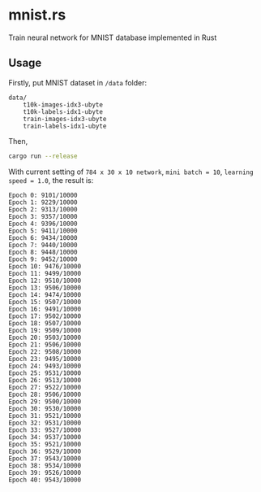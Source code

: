 # mnist.rs

Train neural network for MNIST database implemented in Rust

## Usage

Firstly, put MNIST dataset in `/data` folder:    
```
data/
    t10k-images-idx3-ubyte
    t10k-labels-idx1-ubyte
    train-images-idx3-ubyte
    train-labels-idx1-ubyte
```

Then,     
```bash
cargo run --release
```

With current setting of `784 x 30 x 10 network`, `mini batch = 10`, `learning speed = 1.0`, the result is:    
```
Epoch 0: 9101/10000
Epoch 1: 9229/10000
Epoch 2: 9313/10000
Epoch 3: 9357/10000
Epoch 4: 9396/10000
Epoch 5: 9411/10000
Epoch 6: 9434/10000
Epoch 7: 9440/10000
Epoch 8: 9448/10000
Epoch 9: 9452/10000
Epoch 10: 9476/10000
Epoch 11: 9499/10000
Epoch 12: 9510/10000
Epoch 13: 9506/10000
Epoch 14: 9474/10000
Epoch 15: 9507/10000
Epoch 16: 9491/10000
Epoch 17: 9502/10000
Epoch 18: 9507/10000
Epoch 19: 9509/10000
Epoch 20: 9503/10000
Epoch 21: 9506/10000
Epoch 22: 9508/10000
Epoch 23: 9495/10000
Epoch 24: 9493/10000
Epoch 25: 9531/10000
Epoch 26: 9513/10000
Epoch 27: 9522/10000
Epoch 28: 9506/10000
Epoch 29: 9500/10000
Epoch 30: 9530/10000
Epoch 31: 9521/10000
Epoch 32: 9531/10000
Epoch 33: 9527/10000
Epoch 34: 9537/10000
Epoch 35: 9521/10000
Epoch 36: 9529/10000
Epoch 37: 9543/10000
Epoch 38: 9534/10000
Epoch 39: 9526/10000
Epoch 40: 9543/10000
```